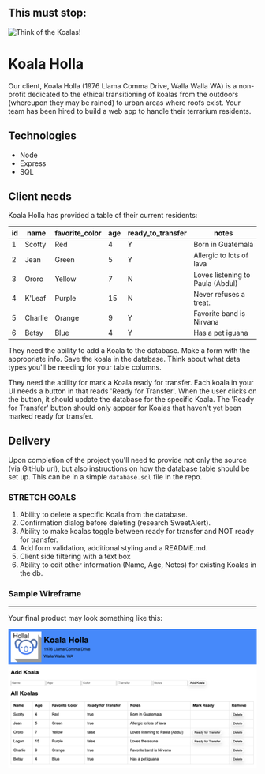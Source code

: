 This must stop:
---------------
![Think of the Koalas!](https://i.makeagif.com/media/8-22-2014/GO_DT4.gif)


Koala Holla
===========

Our client, Koala Holla (1976 Llama Comma Drive, Walla Walla WA) is a non-profit dedicated to the ethical transitioning of koalas from the outdoors (whereupon they may be rained) to urban areas where roofs exist. Your team has been hired to build a web app to handle their terrarium residents.

Technologies
------------
* Node
* Express
* SQL

Client needs
------------
Koala Holla has provided a table of their current residents:

| id | name    | favorite_color | age | ready_to_transfer | notes                            |
|----|---------|--------|-----|------------------|----------------------------------|
| 1  | Scotty  | Red      | 4   | Y                | Born in Guatemala                |
| 2  | Jean    | Green      | 5   | Y                | Allergic to lots of lava         |
| 3  | Ororo   | Yellow      | 7   | N                | Loves listening to Paula (Abdul) |
| 4  | K'Leaf   | Purple      | 15  | N                | Never refuses a treat.                  |
| 5  | Charlie | Orange      | 9   | Y                | Favorite band is Nirvana         |
| 6  | Betsy   | Blue      | 4   | Y                | Has a pet iguana                 |

They need the ability to add a Koala to the database. Make a form with the appropriate info. Save the koala in the database. Think about what data types you'll be needing for your table columns.  

They need the ability for mark a Koala ready for transfer. Each koala in your UI needs a button in that reads 'Ready for Transfer'. When the user clicks on the button, it should update the database for the specific Koala. The 'Ready for Transfer' button should only appear for Koalas that haven't yet been marked ready for transfer.

Delivery
--------
Upon completion of the project you'll need to provide not only the source (via GitHub url), but also instructions on how the database table should be set up. This can be in a simple `database.sql` file in the repo.

### STRETCH GOALS

1. Ability to delete a specific Koala from the database.  
2. Confirmation dialog before deleting (research SweetAlert).
3. Ability to make koalas toggle between ready for transfer and NOT ready for transfer.
4. Add form validation, additional styling and a README.md.
5. Client side filtering with a text box
6. Ability to edit other information (Name, Age, Notes) for existing Koalas in the db.



### Sample Wireframe
--------
Your final product may look something like this:

![sample](sample.png)

